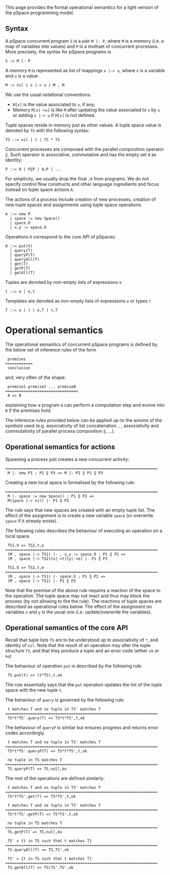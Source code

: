 This page provides the formal operational semantics for a light version of the pSpace programming model.

## Syntax

A pSpace concurrent program `S` is a pair `M |- P`, where `M` is a memory (i.e. a map of variables into values) and `P` is a multiset of concurrent processes. More precisely, the syntax for pSpace programs is 

```
S := M |- P
```

A memory `M` is represented as list of mappings `x |-> u`, where `x` is a variable and `u` is a value:

```
M := nil | x |-> u | M , M
```

We use the usual notational conventions:
* `M[x]` is the value associated to `x`, if any;
* Memory `M[x|->u]` is like `M` after updating the value associated to `x` by `u` or adding `x |-> u` if `M[x]` is not defined.

Tuple spaces reside in memory just as other values. A tuple space value is denoted by `TS` with the following syntax:

```
TS ::= nil | t | TS * TS 
```

Concurrent processes are composed with the parallel composition operator `‖`. Such operator is associative, commutative and has the empty set `0` as identity:  

```
P ::= 0 | P‖P | A;P | ...
```

For simplicity, we usually drop the final `;0` from programs. We do not specify control flow constructs and other language ingredients and focus instead on tuple space actions `A`. 

The actions of a process include creation of new processes, creation of new tuple spaces and assignments using tuple space operations.

```
A ::= new P
  | space := new Space()
  | space.O
  | x,y := space.O
```

Operations `O` correspond to the core API of pSpaces:

```
O ::= put(t) 
  | query(T) 
  | queryP(T)
  | queryAll(T)
  | get(T)
  | getP(T)
  | getAll(T)
```

Tuples are denoted by non-empty lists of expressions `e`

```
t ::= e | e,t 
```

Templates are denoted as non-empty lists of expressions `e` or types `τ`

```
T ::= e | τ | e,T | τ,T
```

# Operational semantics

The operational semantics of concurrent pSpace programs is defined by the below set of inference rules of the form

```
 premises
============
 conclusion
```

and, very often of the shape:

```
 premise1 premise2 ... premiseN
================================
 A => B
```

explaining how a program `A` can perform a computation step and evolve into `B` if the premises hold.

The inference rules provided below can be applied up-to the axioms of the symbols used (e.g. associativity of list concatenation `,` , associativity and commutativity of parallel process composition `‖`, ...). 

## Operational semantics for actions

Spawning a process just creates a new concurrent activity:

```
===================================================================
 M |- new P1 ; P2 ‖ P3 => M |- P1 ‖ P2 ‖ P3
```

Creating a new local space is formalised by the following rule:

```
===================================================================
 M |- space := new Space() ; P1 ‖ P2 =>
 M[space |-> nil] |- P1 ‖ P2 
```

The rule says that new spaces are created with an empty tuple list. The effect of the assignment is to create a new variable `space` (or overwrite `space` if it already exists).

The following rules describes the behaviour of executing an operation on a local space.

```
 TS1.O => TS2,t,e
===================================================================
 (M , space |-> TS1) |- , x,y := space.O ; P1 ‖ P2 =>
 (M , space |-> TS2)[x|->t][y|->e] |- P1 ‖ P2
```

```
 TS1.O => TS2,t,e
===================================================================
 (M , space |-> TS1) |- space.O ; P1 ‖ P2 =>
 (M , space |-> TS2) |- P1 ‖ P2
```

Note that the premise of the above rule requires a reaction of the space to the operation. The tuple space may not react and thus may block the process (by not allowing to fire the rule). The reactions of tuple spaces are described as operational rules below. The effect of the assignment on variables `x` and `y` is the usual one (i.e. update/overwrite the variables).


## Operational semantics of the core API

Recall that tuple lists `TS` are to be understood up to associativity of `*`, and identity of `nil`. Note that the result of an operation may alter the tuple structure `TS`, and that they produce a tuple and an error code (either `ok` or `ko`)

The behaviour of operation `put` is described by the following rule:

```
 TS.put(t) => (t*TS),t,ok
``` 

The rule essentially says that the `put` operation updates the list of the tuple space with the new tuple `t`.

The behaviour of `query` is governed by the following rule:
 
```
 t matches T and no tuple in TS' matches T
===================================================================
 TS*t*TS'.query(T) => TS*t*TS',t,ok
 ```

The behaviour of `queryP` is similar but ensures progress and returns error codes accordingly. 

```
 t matches T and no tuple in TS' matches T
===================================================================
 TS*t*TS'.queryP(T) => TS*t*TS',t,ok
	
 no tuple in TS matches T
===================================================================
 TS.queryP(T) => TS,null,ko
```

The rest of the operations are defined similarly:

```
 t matches T and no tuple in TS' matches T
===================================================================
 TS*t*TS'.get(T) => TS*TS',t,ok

 t matches T and no tuple in TS' matches T
===================================================================
 TS*t*TS'.getP(T) => TS*TS',t,ok
	
 no tuple in TS matches T
===================================================================
 TS.getP(T) => TS,null,ko
 
 TS' = {t in TS such that t matches T}
===================================================================
 TS.queryAll(T) => TS,TS',ok
 
 TS' = {t in TS such that t matches T}
===================================================================
 TS.getAll(T) => TS\TS',TS',ok
 
```


